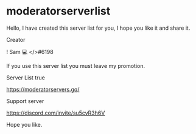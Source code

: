 # moderatorserverlist
Hello, I have created this server list for you, I hope you like it and share it.

Creator

! Sam 💻 </>#6198

If you use this server list you must leave my promotion.

Server List true

https://moderatorservers.gq/

Support server

https://discord.com/invite/su5cvR3h6V

Hope you like.
